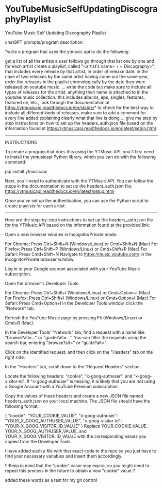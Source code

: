 # YouTubeMusicSelfUpdatingDiscographyPlaylist
YouTube Music Self Updating Discography Playlist

chatGPT prompts/program description:

"write a program that uses the ytmusic api to do the following:

get a list of all the artists a user follows
go through that list one by one and for each artist create a playlist, called "<artist's name> + < Discography>", that includes every release by that artist, in order of release date. in the case of two releases by the same artist having come out the same year, order the releases in the playlist chronologically by the date they were released on youtube music.
...
write the code but make sure to include all types of releases for the artist. anything their name is attached to in the youtube music collection. this includes albums, eps, singles, features, featured on, etc., look through the documentation at https://ytmusicapi.readthedocs.io/en/stable/* to check for the best way to include all different kinds of releases. make sure to add a comment for every line added explaining clearly what that line is doing
...
give me step by step instructions on how to set up the headers_auth.json file based on the information found at https://ytmusicapi.readthedocs.io/en/latest/setup.html

--------------------------------------------------------------------------------------------------

INSTRUCTIONS

To create a program that does this using the YTMusic API, you'll first need to install the ytmusicapi Python library, which you can do with the following command:

pip install ytmusicapi

Next, you'll need to authenticate with the YTMusic API. You can follow the steps in the documentation to set up the headers_auth.json file: https://ytmusicapi.readthedocs.io/en/latest/setup.html

Once you've set up the authentication, you can use the Python script to create playlists for each artist:

----

Here are the step-by-step instructions to set up the headers_auth.json file for the YTMusic API based on the information found at the provided link:

Open a new browser window in Incognito/Private mode.

For Chrome: Press Ctrl+Shift+N (Windows/Linux) or Cmd+Shift+N (Mac)
For Firefox: Press Ctrl+Shift+P (Windows/Linux) or Cmd+Shift+P (Mac)
For Safari: Press Cmd+Shift+N
Navigate to https://music.youtube.com/ in the Incognito/Private browser window.

Log in to your Google account associated with your YouTube Music subscription.

Open the browser's Developer Tools.

For Chrome: Press Ctrl+Shift+I (Windows/Linux) or Cmd+Option+I (Mac)
For Firefox: Press Ctrl+Shift+I (Windows/Linux) or Cmd+Option+I (Mac)
For Safari: Press Cmd+Option+I
In the Developer Tools window, click the "Network" tab.

Refresh the YouTube Music page by pressing F5 (Windows/Linux) or Cmd+R (Mac).

In the Developer Tools' "Network" tab, find a request with a name like "browse?alt=..." or "guide?alt=...". You can filter the requests using the search bar, entering "browse?alt=" or "guide?alt=".

Click on the identified request, and then click on the "Headers" tab on the right side.

In the "Headers" tab, scroll down to the "Request Headers" section.

Locate the following headers: "cookie", "x-goog-authuser", and "x-goog-visitor-id". If "x-goog-authuser" is missing, it is likely that you are not using a Google Account with a YouTube Premium subscription.

Copy the values of these headers and create a new JSON file named headers_auth.json on your local machine. The JSON file should have the following format:

{
    "cookie": "YOUR_COOKIE_VALUE",
    "x-goog-authuser": "YOUR_X_GOOG_AUTHUSER_VALUE",
    "x-goog-visitor-id": "YOUR_X_GOOG_VISITOR_ID_VALUE"
}
Replace YOUR_COOKIE_VALUE, YOUR_X_GOOG_AUTHUSER_VALUE, and YOUR_X_GOOG_VISITOR_ID_VALUE with the corresponding values you copied from the Developer Tools.

I have added such a file with that exact code to the repo so you just have to find your necessary variables and insert them accordingly.

!!!Keep in mind that the "cookie" value may expire, so you might need to repeat this process in the future to obtain a new "cookie" value.!!


added these words as a test for my git control